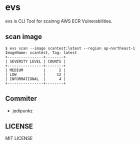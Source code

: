 # evs

evs is CLI Tool for scainng AWS ECR Vulnerabilities. 

## scan image

```shell
$ evs scan --image scantest:latest --region ap-northeast-1
ImageName: scantest, Tag: latest
+----------------+--------+
| SEVERITY LEVEL | COUNTS |
+----------------+--------+
| MEDIUM         |      2 |
| LOW            |     12 |
| INFORMATIONAL  |      4 |
+----------------+--------+
```

## Commiter

- jedipunkz

## LICENSE

MIT LICENSE

